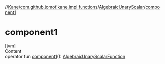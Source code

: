 //[Kane](../../index.md)/[com.github.jomof.kane.impl.functions](../index.md)/[AlgebraicUnaryScalar](index.md)/[component1](component1.md)



# component1  
[jvm]  
Content  
operator fun [component1](component1.md)(): [AlgebraicUnaryScalarFunction](../-algebraic-unary-scalar-function/index.md)  



